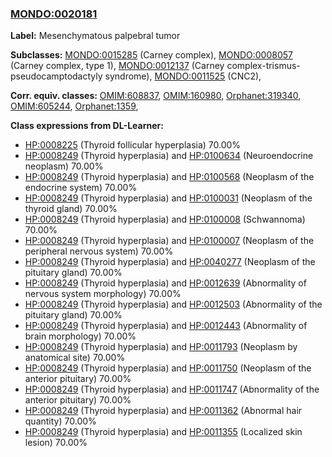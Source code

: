 
### [MONDO:0020181](http://purl.obolibrary.org/obo/MONDO_0020181)
**Label:** Mesenchymatous palpebral tumor

**Subclasses:** [MONDO:0015285](http://purl.obolibrary.org/obo/MONDO_0015285) (Carney complex), [MONDO:0008057](http://purl.obolibrary.org/obo/MONDO_0008057) (Carney complex, type 1), [MONDO:0012137](http://purl.obolibrary.org/obo/MONDO_0012137) (Carney complex-trismus-pseudocamptodactyly syndrome), [MONDO:0011525](http://purl.obolibrary.org/obo/MONDO_0011525) (CNC2), 

**Corr. equiv. classes:** [OMIM:608837](http://purl.obolibrary.org/obo/OMIM_608837), [OMIM:160980](http://purl.obolibrary.org/obo/OMIM_160980), [Orphanet:319340](http://www.orpha.net/ORDO/Orphanet_319340), [OMIM:605244](http://purl.obolibrary.org/obo/OMIM_605244), [Orphanet:1359](http://www.orpha.net/ORDO/Orphanet_1359), 

**Class expressions from DL-Learner:**

- [HP:0008225](http://purl.obolibrary.org/obo/HP_0008225) (Thyroid follicular hyperplasia) 70.00%
- [HP:0008249](http://purl.obolibrary.org/obo/HP_0008249) (Thyroid hyperplasia) and [HP:0100634](http://purl.obolibrary.org/obo/HP_0100634) (Neuroendocrine neoplasm) 70.00%
- [HP:0008249](http://purl.obolibrary.org/obo/HP_0008249) (Thyroid hyperplasia) and [HP:0100568](http://purl.obolibrary.org/obo/HP_0100568) (Neoplasm of the endocrine system) 70.00%
- [HP:0008249](http://purl.obolibrary.org/obo/HP_0008249) (Thyroid hyperplasia) and [HP:0100031](http://purl.obolibrary.org/obo/HP_0100031) (Neoplasm of the thyroid gland) 70.00%
- [HP:0008249](http://purl.obolibrary.org/obo/HP_0008249) (Thyroid hyperplasia) and [HP:0100008](http://purl.obolibrary.org/obo/HP_0100008) (Schwannoma) 70.00%
- [HP:0008249](http://purl.obolibrary.org/obo/HP_0008249) (Thyroid hyperplasia) and [HP:0100007](http://purl.obolibrary.org/obo/HP_0100007) (Neoplasm of the peripheral nervous system) 70.00%
- [HP:0008249](http://purl.obolibrary.org/obo/HP_0008249) (Thyroid hyperplasia) and [HP:0040277](http://purl.obolibrary.org/obo/HP_0040277) (Neoplasm of the pituitary gland) 70.00%
- [HP:0008249](http://purl.obolibrary.org/obo/HP_0008249) (Thyroid hyperplasia) and [HP:0012639](http://purl.obolibrary.org/obo/HP_0012639) (Abnormality of nervous system morphology) 70.00%
- [HP:0008249](http://purl.obolibrary.org/obo/HP_0008249) (Thyroid hyperplasia) and [HP:0012503](http://purl.obolibrary.org/obo/HP_0012503) (Abnormality of the pituitary gland) 70.00%
- [HP:0008249](http://purl.obolibrary.org/obo/HP_0008249) (Thyroid hyperplasia) and [HP:0012443](http://purl.obolibrary.org/obo/HP_0012443) (Abnormality of brain morphology) 70.00%
- [HP:0008249](http://purl.obolibrary.org/obo/HP_0008249) (Thyroid hyperplasia) and [HP:0011793](http://purl.obolibrary.org/obo/HP_0011793) (Neoplasm by anatomical site) 70.00%
- [HP:0008249](http://purl.obolibrary.org/obo/HP_0008249) (Thyroid hyperplasia) and [HP:0011750](http://purl.obolibrary.org/obo/HP_0011750) (Neoplasm of the anterior pituitary) 70.00%
- [HP:0008249](http://purl.obolibrary.org/obo/HP_0008249) (Thyroid hyperplasia) and [HP:0011747](http://purl.obolibrary.org/obo/HP_0011747) (Abnormality of the anterior pituitary) 70.00%
- [HP:0008249](http://purl.obolibrary.org/obo/HP_0008249) (Thyroid hyperplasia) and [HP:0011362](http://purl.obolibrary.org/obo/HP_0011362) (Abnormal hair quantity) 70.00%
- [HP:0008249](http://purl.obolibrary.org/obo/HP_0008249) (Thyroid hyperplasia) and [HP:0011355](http://purl.obolibrary.org/obo/HP_0011355) (Localized skin lesion) 70.00%


